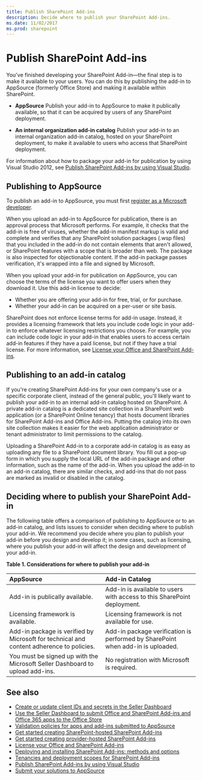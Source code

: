 ```yaml
---
title: Publish SharePoint Add-ins
description: Decide where to publish your SharePoint Add-ins.
ms.date: 11/02/2017
ms.prod: sharepoint
---
```


# Publish SharePoint Add-ins

You've finished developing your SharePoint Add-in—the final step is to make it available to your users. You can do this by publishing the add-in to AppSource (formerly Office Store) and making it available within SharePoint.

- **AppSource** Publish your add-in to AppSource to make it publically available, so that it can be acquired by users of any SharePoint deployment.

- **An internal organization add-in catalog** Publish your add-in to an internal organization add-in catalog, hosted on your SharePoint deployment, to make it available to users who access that SharePoint deployment.

For information about how to package your add-in for publication by using Visual Studio 2012, see [Publish SharePoint Add-ins by using Visual Studio](publish-sharepoint-add-ins-by-using-visual-studio.md).

## Publishing to AppSource

To publish an add-in to AppSource, you must first [register as a Microsoft developer](https://developer.microsoft.com/en-us/store/register). 

When you upload an add-in to AppSource for publication, there is an approval process that Microsoft performs. For example, it checks that the add-in is free of viruses, whether the add-in manifest markup is valid and complete and verifies that any SharePoint solution packages (.wsp files) that you included in the add-in do not contain elements that aren't allowed, or SharePoint features with a scope that is broader than web. The package is also inspected for objectionable content. If the add-in package passes verification, it's wrapped into a file and signed by Microsoft.

When you upload your add-in for publication on AppSource, you can choose the terms of the license you want to offer users when they download it. Use this add-in license to decide: 

- Whether you are offering your add-in for free, trial, or for purchase.
- Whether your add-in can be acquired on a per-user or site basis.

SharePoint does not enforce license terms for add-in usage. Instead, it provides a licensing framework that lets you include code logic in your add-in to enforce whatever licensing restrictions you choose. For example, you can include code logic in your add-in that enables users to access certain add-in features if they have a paid license, but not if they have a trial license. For more information, see [License your Office and SharePoint Add-ins](https://docs.microsoft.com/en-us/office/dev/store/license-your-add-ins).

## Publishing to an add-in catalog

If you're creating SharePoint Add-ins for your own company's use or a specific corporate client, instead of the general public, you'll likely want to publish your add-in to an internal add-in catalog hosted on SharePoint. A private add-in catalog is a dedicated site collection in a SharePoint web application (or a SharePoint Online tenancy) that hosts document libraries for SharePoint Add-ins and Office Add-ins. Putting the catalog into its own site collection makes it easier for the web application administrator or tenant administrator to limit permissions to the catalog.

Uploading a SharePoint Add-in to a corporate add-in catalog is as easy as uploading any file to a SharePoint document library. You fill out a pop-up form in which you supply the local URL of the add-in package and other information, such as the name of the add-in. When you upload the add-in to an add-in catalog, there are similar checks, and add-ins that do not pass are marked as invalid or disabled in the catalog.

<a name="deciding-where-to-publish"> </a>

## Deciding where to publish your SharePoint Add-in

The following table offers a comparison of publishing to AppSource or to an add-in catalog, and lists issues to consider when deciding where to publish your add-in. We recommend you decide where you plan to publish your add-in before you design and develop it; in some cases, such as licensing, where you publish your add-in will affect the design and development of your add-in.

**Table 1. Considerations for where to publish your add-in**

|**AppSource**|**Add-in Catalog**|
|:-----|:-----|
|Add-in is publically available.|Add-in is available to users with access to this SharePoint deployment.|
|Licensing framework is available.|Licensing framework is not available for use.|
|Add-in package is verified by Microsoft for technical and content adherence to policies.|Add-in package verification is performed by SharePoint when add-in is uploaded.|
|You must be signed up with the Microsoft Seller Dashboard to upload add-ins.|No registration with Microsoft is required.|

## See also
<a name="bk_addresources"> </a>

-  [Create or update client IDs and secrets in the Seller Dashboard](https://docs.microsoft.com/en-us/office/dev/store/create-or-update-client-ids-and-secrets)
-  [Use the Seller Dashboard to submit Office and SharePoint Add-ins and Office 365 apps to the Office Store](https://docs.microsoft.com/en-us/office/dev/store/use-the-seller-dashboard-to-submit-to-the-office-store)
-  [Validation policies for apps and add-ins submitted to AppSource](https://docs.microsoft.com/en-us/office/dev/store/validation-policies)
-  [Get started creating SharePoint-hosted SharePoint Add-ins](https://docs.microsoft.com/en-us/sharepoint/dev/sp-add-ins/get-started-creating-sharepoint-hosted-sharepoint-add-ins)
-  [Get started creating provider-hosted SharePoint Add-ins](https://docs.microsoft.com/en-us/sharepoint/dev/sp-add-ins/get-started-creating-provider-hosted-sharepoint-add-ins)
-  [License your Office and SharePoint Add-ins](https://docs.microsoft.com/en-us/office/dev/store/license-your-add-ins)
-  [Deploying and installing SharePoint Add-ins: methods and options](deploying-and-installing-sharepoint-add-ins-methods-and-options.md)
-  [Tenancies and deployment scopes for SharePoint Add-ins](tenancies-and-deployment-scopes-for-sharepoint-add-ins.md)
-  [Publish SharePoint Add-ins by using Visual Studio](publish-sharepoint-add-ins-by-using-visual-studio.md)
-  [Submit your solutions to AppSource](https://docs.microsoft.com/en-us/office/dev/store/submit-to-the-office-store)
